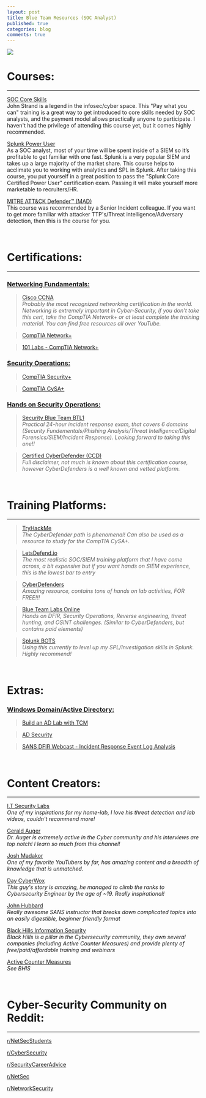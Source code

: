 ```yaml
---
layout: post
title: Blue Team Resources (SOC Analyst)
published: true
categories: blog
comments: true
---
```

![]({{site.baseurl}}/images/blueboy.jpg)

# Courses:
***
[SOC Core Skills](https://www.antisyphontraining.com/soc-core-skills-w-john-strand/) <br>
John Strand is a legend in the infosec/cyber space. This "Pay what you can" training is a great way to get introduced to core skills needed by SOC analysts, and the payment model allows practically anyone to participate. I haven't had the privilege of attending this course yet, but it comes highly recommended.

[Splunk Power User](https://www.udemy.com/course/splunk-zero-to-power-user/) <br>
As a SOC analyst, most of your time will be spent inside of a SIEM so it’s profitable to get familiar with one fast. Splunk is a very popular SIEM and takes up a large majority of the market share. This course helps to acclimate you to working with analytics and SPL in Splunk. After taking this course, you put yourself in a great position to pass the "Splunk Core Certified Power User" certification exam. Passing it will make yourself more marketable to recruiters/HR.

[MITRE ATT&CK Defender™ (MAD)](https://www.cybrary.it/course/mitre-attack-defender-mad-attack-fundamentals/) <br>
This course was recommended by a Senior Incident colleague. If you want to get more familiar with attacker TTP's/Threat intelligence/Adversary detection, then this is the course for you.

<br>

# Certifications:
***
### <ins> Networking Fundamentals: </ins>

> [Cisco CCNA](https://www.cisco.com/c/en/us/training-events/training-certifications/certifications/associate/ccna.html) <br>
*Probably the most recognized networking certification in the world. Networking is extremely important in Cyber-Security, if you don't take this cert, take the CompTIA Network+ or at least complete the training material. You can find free resources all over YouTube.*

> [CompTIA Network+](https://www.comptia.org/certifications/network)

> [101 Labs - CompTIA Network+](https://www.amazon.com/101-Labs-CompTIA-Paul-Browning/dp/1726841294/ref=sr_1_2?dchild=1&keywords=101+labs&qid=1614006944&sr=8-2/)

### <ins> Security Operations: </ins>

> [CompTIA Security+](https://www.comptia.org/certifications/security)

> [CompTIA CySA+](https://www.comptia.org/certifications/cybersecurity-analyst)

### <ins> Hands on Security Operations: </ins>

> [Security Blue Team BTL1](https://securityblue.team/why-btl1/) <br>
*Practical 24-hour incident response exam, that covers 6 domains (Security Fundementals/Phishing Analysis/Threat Intelligence/Digital Forensics/SIEM/Incident Response). Looking forward to taking this one!!*

> [Certified CyberDefender (CCD)](https://cyberdefenders.org/blueteam-training/courses/certified-cyberdefender/) <br>
*Full disclaimer, not much is known about this certification course, however CyberDefenders is a well known and vetted platform.*

<br>

# Training Platforms:
***
> [TryHackMe](https://tryhackme.com/path/outline/blueteam) <br>
*The CyberDefender path is phenomenal! Can also be used as a resource to study for the CompTIA CySA+.*

> [LetsDefend.io](https://letsdefend.io/) <br>
*The most realistic SOC/SIEM training platform that I have come across, a bit expensive but if you want hands on SIEM experience, this is the lowest bar to entry*

> [CyberDefenders](https://cyberdefenders.org/) <br>
*Amazing resource, contains tons of hands on lab activities, FOR FREE!!!*

> [Blue Team Labs Online](https://blueteamlabs.online/) <br>
*Hands on DFIR, Security Operations, Reverse engineering, threat hunting, and OSINT challenges. (Similar to CyberDefenders, but contains paid elements)*

> [Splunk BOTS](https://bots.splunk.com/) <br>
*Using this currently to level up my SPL/Investigation skills in Splunk. Highly recommend!*

<br>

# Extras:

### <ins> Windows Domain/Active Directory: </ins>

> [Build an AD Lab with TCM](https://www.youtube.com/watch?v=xftEuVQ7kY0)

> [AD Security](https://adsecurity.org/)

> [SANS DFIR Webcast - Incident Response Event Log Analysis](https://www.youtube.com/watch?v=Xw536W7kbDQ)

<br>

# Content Creators:
***
[I.T Security Labs](https://www.youtube.com/c/ITSecurityLabs) <br>
*One of my inspirations for my home-lab, I love his threat detection and lab videos, couldn't recommend more!*

[Gerald Auger](https://www.youtube.com/c/GeraldAuger) <br>
*Dr. Auger is extremely active in the Cyber community and his interviews are top notch! I learn so much from this channel!*

[Josh Madakor](https://www.youtube.com/c/JoshMadakor) <br>
*One of my favorite YouTubers by far, has amazing content and a breadth of knowledge that is unmatched.*

[Day CyberWox](https://www.youtube.com/c/DayCyberwox) <br>
*This guy's story is amazing, he managed to climb the ranks to Cybersecurity Engineer by the age of ~19. Really inspirational!*

[John Hubbard](https://www.youtube.com/c/SecHubb) <br>
*Really awesome SANS instructor that breaks down complicated topics into an easily digestible, beginner friendly format*

[Black Hills Information Security](https://www.youtube.com/c/BlackHillsInformationSecurity) <br>
*Black Hills is a pillar in the Cybersecurity community, they own several companies (including Active Counter Measures) and provide plenty of free/paid/affordable training and webinars*

[Active Counter Measures](https://www.youtube.com/c/ActiveCountermeasures) <br>
*See BHIS*


<br>

# Cyber-Security Community on Reddit:
***
[r/NetSecStudents](https://www.reddit.com/r/netsecstudents/)

[r/CyberSecurity](https://www.reddit.com/r/Cybersecurity/)

[r/SecurityCareerAdvice]( https://www.reddit.com/r/SecurityCareerAdvice/)

[r/NetSec](https://www.reddit.com/r/NetSec/)

[r/NetworkSecurity](https://www.reddit.com/r/NetworkSecurity/)

